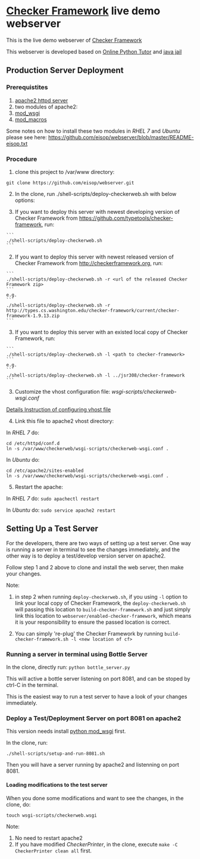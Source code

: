 # [Checker Framework](http://checkerframework.org) live demo webserver

This is the live demo webserver of [Checker
Framework](http://checkerframework.org)

This webserver is developed based on [Online Python
Tutor](http://github.com/pgbovine/OnlinePythonTutor/) and [java
jail](http://github.com/daveagp/java_jail)


## Production Server Deployment

### Prerequistites

1. [apache2 httpd server](http://www.apache.org)
2. two modules of apache2:
  1. [mod_wsgi](https://modwsgi.readthedocs.org/en/develop/installation.html)
  2. [mod_macros](https://httpd.apache.org/docs/2.4/mod/mod_macro.html)

Some notes on how to install these two modules in *RHEL 7* and
*Ubuntu* please see here:
https://github.com/eisop/webserver/blob/master/README-eisop.txt


### Procedure

1. clone this project to /var/www directory:

  ```git clone https://github.com/eisop/webserver.git```

2. In the clone, run ./shell-scripts/deploy-checkerweb.sh with below options:

  1. If you want to deploy this server with newest developing version
  of Checker Framework from
  https://github.com/typetools/checker-framework, run:

    ```
    ./shell-scripts/deploy-checkerweb.sh
    ```
  2. If you want to deploy this server with newest released version of
  Checker Framework from http://checkerframework.org, run:

    ```
    ./shell-scripts/deploy-checkerweb.sh -r <url of the released Checker Framework zip>
    ```
    e.g.
    ```
    ./shell-scripts/deploy-checkerweb.sh -r http://types.cs.washington.edu/checker-framework/current/checker-framework-1.9.13.zip
    ```
  3. If you want to deploy this server with an existed local copy of
Checker Framework, run:

    ```
    ./shell-scripts/deploy-checkerweb.sh -l <path to checker-framework>
    ```
    e.g.
    ```
    ./shell-scripts/deploy-checkerweb.sh -l ../jsr308/checker-framework
    ```

3. Customize the vhost configuration file: *wsgi-scripts/checkerweb-wsgi.conf*

  [Details Instruction of configuring vhost file](https://github.com/eisop/webserver/blob/master/wsgi-scripts/README)

4. Link this file to apache2 vhost directory:

  In *RHEL 7* do:
  ```
  cd /etc/httpd/conf.d
  ln -s /var/www/checkerweb/wsgi-scripts/checkerweb-wsgi.conf .
  ```

  In *Ubuntu* do:
  ```
  cd /etc/apache2/sites-enabled
  ln -s /var/www/checkerweb/wsgi-scripts/checkerweb-wsgi.conf .
  ```

5. Restart the apache:

  In *RHEL 7* do:
  ```sudo apachectl restart```

  In *Ubuntu* do:
  ```sudo service apache2 restart```

## Setting Up a Test Server

For the developers, there are two ways of setting up a test
server. One way is running a server in terminal to see the changes
immediately, and the other way is to deploy a test/develop version
server on apache2.

Follow step 1 and 2 above to clone and install the web server, then
make your changes.

Note:

1. in step 2 when running `deploy-checkerweb.sh`, if you using `-l`
option to link your local copy of Checker Framework, the
`deploy-checkerweb.sh` will passing this location to
`build-checker-framework.sh` and just simply link this location to
`webserver/enabled-checker-framework`, which means it is your
responsibility to ensure the passed location is correct.

2. You can simply 're-plug' the Checker Framework by running
`build-checker-framework.sh -l <new location of cf>`


### Running a server in terminal using Bottle Server

In the clone, directly run:
```python bottle_server.py```

This will active a bottle server listening on port 8081, and can be
stoped by ctrl-C in the terminal.

This is the easiest way to run a test server to have a look of your
changes immediately.

### Deploy a Test/Deployment Server on port 8081 on apache2

This version needs install
[python mod_wsgi](https://pypi.python.org/pypi/mod_wsgi) first.

In the clone, run:
  ```
  ./shell-scripts/setup-and-run-8081.sh
  ```
Then you will have a server running by apache2 and listenning on port 8081.

#### Loading modifications to the test server

When you done some modifications and want to see the changes, in the clone, do:
  ```
  touch wsgi-scripts/checkerweb.wsgi
  ```
 Note:
 1. No need to restart apache2
 2. If you have modified *CheckerPrinter*, in the clone, execute `make
 -C CheckerPrinter clean all` first.
